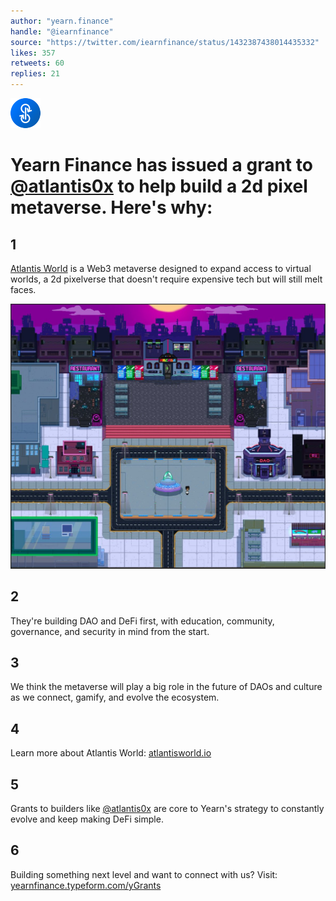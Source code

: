 ```yaml
---
author: "yearn.finance"
handle: "@iearnfinance"
source: "https://twitter.com/iearnfinance/status/1432387438014435332"
likes: 357
retweets: 60
replies: 21
---
```


![](image1.jpg)

# Yearn Finance has issued a grant to [@atlantis0x](https://twitter.com/atlantis0x) to help build a 2d pixel metaverse. Here's why:

## 1

[Atlantis World](https://twitter.com/atlantis0x) is a Web3 metaverse designed to expand access to virtual worlds, a 2d pixelverse that doesn't require expensive tech but will still melt faces.

![](image2.jpg)

## 2

They're building DAO and DeFi first, with education, community, governance, and security in mind from the start.

## 3

We think the metaverse will play a big role in the future of DAOs and culture as we connect, gamify, and evolve the ecosystem.

## 4

Learn more about Atlantis World:  [atlantisworld.io](https://atlantisworld.io)

## 5

Grants to builders like [@atlantis0x](https://twitter.com/atlantis0x) are core to Yearn's strategy to constantly evolve and keep making DeFi simple. 

## 6

Building something next level and want to connect with us? Visit: [yearnfinance.typeform.com/yGrants](https://yearnfinance.typeform.com/yGrants)

